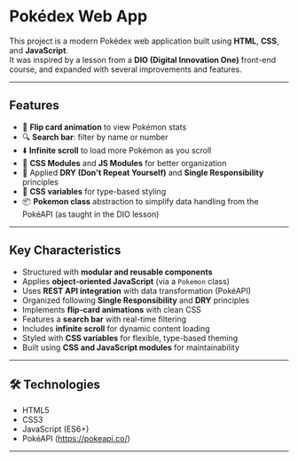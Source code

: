 # Pokédex Web App

This project is a modern Pokédex web application built using **HTML**, **CSS**, and **JavaScript**.  
It was inspired by a lesson from a **DIO (Digital Innovation One)** front-end course, and expanded with several improvements and features.

---

##  Features

- 🔁 **Flip card animation** to view Pokémon stats
- 🔍 **Search bar**: filter by name or number
- ⬇️ **Infinite scroll** to load more Pokémon as you scroll
- 🧩 **CSS Modules** and **JS Modules** for better organization
- 🧠 Applied **DRY (Don't Repeat Yourself)** and **Single Responsibility** principles
- 🎨 **CSS variables** for type-based styling
- 📦 **Pokemon class** abstraction to simplify data handling from the PokéAPI (as taught in the DIO lesson)

---

##  Key Characteristics

- Structured with **modular and reusable components**
- Applies **object-oriented JavaScript** (via a `Pokemon` class)
- Uses **REST API integration** with data transformation (PokéAPI)
- Organized following **Single Responsibility** and **DRY** principles
- Implements **flip-card animations** with clean CSS
- Features a **search bar** with real-time filtering
- Includes **infinite scroll** for dynamic content loading
- Styled with **CSS variables** for flexible, type-based theming
- Built using **CSS and JavaScript modules** for maintainability

---

## 🛠 Technologies

- HTML5
- CSS3
- JavaScript (ES6+)
- PokéAPI (https://pokeapi.co/)

---
